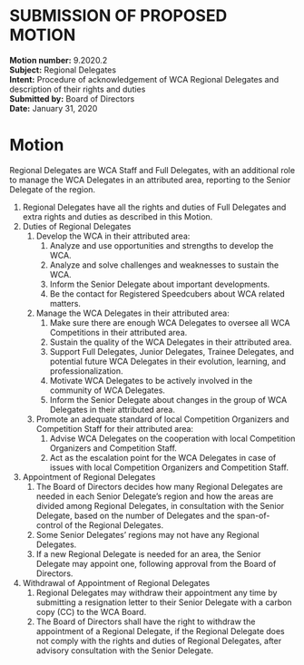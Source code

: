 # SUBMISSION OF PROPOSED MOTION

**Motion number:** 9.2020.2  
**Subject:** Regional Delegates  
**Intent:** Procedure of acknowledgement of WCA Regional Delegates and description of their rights and duties  
**Submitted by:** Board of Directors  
**Date:** January 31, 2020

# Motion

Regional Delegates are WCA Staff and Full Delegates, with an additional role to manage the WCA Delegates in an attributed area, reporting to the Senior Delegate of the region.

1. Regional Delegates have all the rights and duties of Full Delegates and extra rights and duties as described in this Motion.
2. Duties of Regional Delegates
   1. Develop the WCA in their attributed area:
      1. Analyze and use opportunities and strengths to develop the WCA.
      2. Analyze and solve challenges and weaknesses to sustain the WCA.
      3. Inform the Senior Delegate about important developments.
      4. Be the contact for Registered Speedcubers about WCA related matters.
   2. Manage the WCA Delegates in their attributed area:
      1. Make sure there are enough WCA Delegates to oversee all WCA Competitions in their attributed area.
      2. Sustain the quality of the WCA Delegates in their attributed area.
      3. Support Full Delegates, Junior Delegates, Trainee Delegates, and potential future WCA Delegates in their evolution, learning, and professionalization.
      4. Motivate WCA Delegates to be actively involved in the community of WCA Delegates.
      5. Inform the Senior Delegate about changes in the group of WCA Delegates in their attributed area.
   3. Promote an adequate standard of local Competition Organizers and Competition Staff for their attributed area:
      1. Advise WCA Delegates on the cooperation with local Competition Organizers and Competition Staff.
      2. Act as the escalation point for the WCA Delegates in case of issues with local Competition Organizers and Competition Staff.
3. Appointment of Regional Delegates
   1. The Board of Directors decides how many Regional Delegates are needed in each Senior Delegate’s region and how the areas are divided among Regional Delegates, in consultation with the Senior Delegate, based on the number of Delegates and the span-of-control of the Regional Delegates.
   2. Some Senior Delegates’ regions may not have any Regional Delegates.
   3. If a new Regional Delegate is needed for an area, the Senior Delegate may appoint one, following approval from the Board of Directors.
4. Withdrawal of Appointment of Regional Delegates
   1. Regional Delegates may withdraw their appointment any time by submitting a resignation letter to their Senior Delegate with a carbon copy (CC) to the WCA Board.
   2. The Board of Directors shall have the right to withdraw the appointment of a Regional Delegate, if the Regional Delegate does not comply with the rights and duties of Regional Delegates, after advisory consultation with the Senior Delegate.
